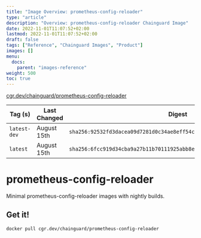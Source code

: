 ```yaml
---
title: "Image Overview: prometheus-config-reloader"
type: "article"
description: "Overview: prometheus-config-reloader Chainguard Image"
date: 2022-11-01T11:07:52+02:00
lastmod: 2022-11-01T11:07:52+02:00
draft: false
tags: ["Reference", "Chainguard Images", "Product"]
images: []
menu:
  docs:
    parent: "images-reference"
weight: 500
toc: true
---
```


[cgr.dev/chainguard/prometheus-config-reloader](https://github.com/chainguard-images/images/tree/main/images/prometheus-config-reloader)

| Tag (s)       | Last Changed | Digest                                                                    |
|---------------|--------------|---------------------------------------------------------------------------|
|  `latest-dev` | August 15th  | `sha256:92532fd3dacea09d7281d0c34ae8eff54c3a6d0d1c9bbc7b0fcc942abbeb54e3` |
|  `latest`     | August 15th  | `sha256:6fcc919d34cba9a27b11b70111925abb8eb1462c53ae5c891c9d0fca881d699b` |

# prometheus-config-reloader

Minimal prometheus-config-reloader images with nightly builds.

## Get it!

```shell
docker pull cgr.dev/chainguard/prometheus-config-reloader
```
